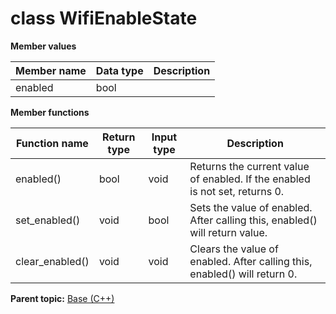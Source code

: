 # class WifiEnableState

 **Member values** 

|Member name|Data type|Description|
|-----------|---------|-----------|
|enabled|bool| |

 **Member functions** 

|Function name|Return type|Input type|Description|
|-------------|-----------|----------|-----------|
|enabled\(\)|bool|void|Returns the current value of enabled. If the enabled is not set, returns 0.|
|set\_enabled\(\)|void|bool|Sets the value of enabled. After calling this, enabled\(\) will return value.|
|clear\_enabled\(\)|void|void|Clears the value of enabled. After calling this, enabled\(\) will return 0.|

**Parent topic:** [Base \(C++\)](../../summary_pages/Base.md)

